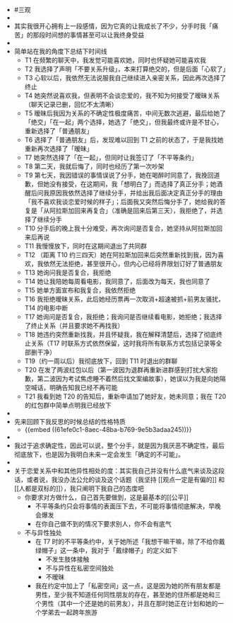 - #三观
-
- 其实我很开心拥有上一段感情，因为它真的让我成长了不少，分手时我「痛苦」的那段时间想的事情甚至可以让我终身受益
-
- 简单站在我的角度下总结下时间线
	- T1 在频繁的聊天中，我发觉可能喜欢她，同时也怀疑她可能喜欢我
	- T2 我选择了声明「不要关系升级」，本来打算绝交的，但是后面「心软了」
	- T3 心软以后，我依然无法说服我自己继续进入亲密关系，因此再次选择了终止
	- T4 她突然说喜欢我，但表明不会谈恋爱的，我不知为何接受了暧昧关系（聊天记录已删，回忆不太清晰）
	- T5 暧昧后我因为关系的不确定性极度痛苦，中间无数次逃避，最后给她了「绝交」「在一起」两个选择，她选了「绝交」，但我最终或许是不甘心，重新选择了「普通朋友」
	- T6 选择了「普通朋友」后，发现难以回到 T1 之前的状态了，于是我找她重新再次选择了「暧昧」
	- T7 她突然选择了「在一起」，但同时让我签订了「不平等条约」
	- T8 第二天，我就后悔了，同时也经历了第一次吵架
	- T9 第七天，我因错误的事情误说了分手，她在喝醉时同意了，我挽回道歉，但她没有接受，在这期间，我「想明白了」而选择了真正分手；她酒醒后问我原因我依然选择了继续分手，并给出我后面决定真正分手的理由「我不喜欢我谈恋爱时候的样子」；后面我又突然后悔分手了，她给我的答复是「从阿拉斯加回来再复合」（准确是回来后第三天），我拒绝了，并选择了继续分手
	- T10 分手后的晚上我十分难受，再次询问是否复合，她坚持从阿拉斯加回来后再说
	- T11 我慢慢放下，同时在这期间退出了共同群
	- T12 （距离 T10 约三四天）她在阿拉斯加回来后突然重新找到我，因为喜欢，我依然无法拒绝，甚至很开心，但内心已经将界限划订好了普通朋友
	- T13 她询问我是否复合，我拒绝
	- T14 她让我陪她每周看电影，我同意了，后面改为每天，我也同意了
	- T15 她单方面宣布和我复合，我依然拒绝
	- T16 我拒绝暧昧关系，此后她经历票再一次取消+超速被抓+前男友骚扰，T14 的电影中断
	- T17 她询问是否复合，我拒绝；我询问是否继续看电影，她拒绝；我选择了终止关系（并且要求她不再找我）
	- T18 她违约突然重新找我，并且怀疑我，我在解释清楚后，选择了彻底终止关系（T17 时联系方式依然保留，这时我将所有联系方式包括记录等全部删干净）
	- T19（约一周以后）我彻底放下，回到 T11 时退出的群聊
	- T20 在发了两波红包以后（第一波因为退群再重新进群感到打扰大家抱歉，第二波因为考试焦虑睡不着然后找文案编故事），她误以为我是向她隔空喊话，明确告知我已经不再可能
	- T21 我看到她 T20 的告知后，重新申请加了她好友，她未同意；我在 T20 的红包群中简单点明我已经放下
-
- 先来回顾下我反思的时候总结的性格特质
	- {{embed ((61efe0c1-8aec-48ba-b769-9e5b3adaa245))}}
-
- 我过于追求确定性，因此可以说，整个分手，就是因为我厌恶不确定性，最后彻底放下，也是因为我明白未来一定会发生「确定的不可能」。
-
- 关于恋爱关系中和其他异性相处的度：其实我自己并没有什么底气来谈及这段话，或者说，我没办法公允的谈及这个话题（我坚持 [[观点一定是有偏的]] 和 [[人都是双标的]]），我只阐明下我自己的态度吧
	- 你要求对方做什么，自己首先要做到，这是最基本的[[公平]]
		- 不平等条约只会将事情的表面压下去，不可能将事情彻底解决，早晚会爆发
		- 在你自己做不到的情况下要求别人，你不会有底气
	- 不与异性独处
		- 在 T7 时的不平等条约中，关于她所述「我想干嘛干嘛，除了不给你戴绿帽子」这一条中，我对于「戴绿帽子」的定义如下
			- 不发生肢体接触
			- 不与异性在私密空间独处
			- 不暧昧
		- 我在约定中加上了「私密空间」这一点，这是因为她的所有朋友都是男性，至少我不知道任何同性朋友的存在，甚至她的住所都是她和三个男性（其中一个还是她的前男友），并且在那时她正在计划和她的一个学弟去一起跨年旅游